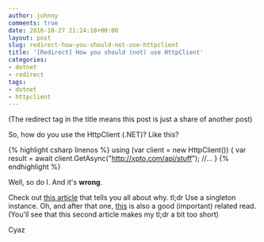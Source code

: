 ```yaml
---
author: johnny
comments: true
date: 2016-10-27 21:24:18+00:00
layout: post
slug: redirect-how-you-should-not-use-httpclient
title: '[Redirect] How you should (not) use HttpClient'
categories:
- dotnet
- redirect
tags:
- dotnet
- httpclient
---
```


(The redirect tag in the title means this post is just a share of another post)

So, how do you use the HttpClient (.NET)? Like this?

{% highlight csharp linenos %}
using (var client = new HttpClient())
{
    var result = await client.GetAsync("http://xpto.com/api/stuff");
    //...
}
{% endhighlight %}

Well, so do I. And it's **wrong**.

Check out [this article](http://aspnetmonsters.com/2016/08/2016-08-27-httpclientwrong/) that tells you all about why.
tl;dr
Use a singleton instance.
Oh, and after that one, [this](http://byterot.blogspot.pt/2016/07/singleton-httpclient-dns.html) is also a good (important) related read.
(You'll see that this second article makes my tl;dr a bit too short)

Cyaz
